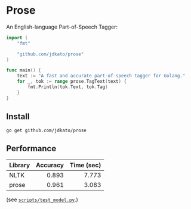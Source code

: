 # Prose

An English-language Part-of-Speech Tagger:

```go
import (
    "fmt"

    "github.com/jdkato/prose"
)

func main() {
    text := "A fast and accurate part-of-speech tagger for Golang."
    for _, tok := range prose.TagText(text) {
        fmt.Println(tok.Text, tok.Tag)
    }
}
```

## Install

```
go get github.com/jdkato/prose
```

## Performance

| Library | Accuracy | Time (sec) |
|:--------|---------:|-----------:|
| NLTK    |    0.893 |      7.773 |
| prose   |    0.961 |      3.083 |

(see [`scripts/test_model.py`](https://github.com/jdkato/aptag/blob/master/scripts/test_model.py).)
